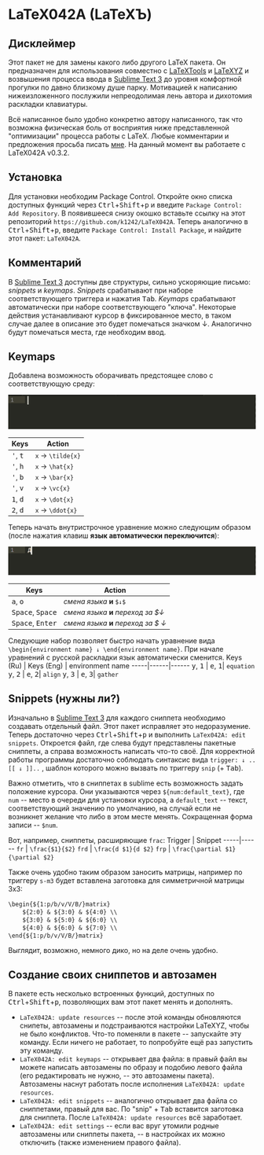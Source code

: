 # LaTeX042A (LaTeXЪ)

## Дисклеймер
Этот пакет не для замены какого либо другого LaTeX пакета. Он предназначен для использования совместно с [LaTeXTools](https://github.com/SublimeText/LaTeXTools) и [LaTeXYZ](https://github.com/randy3k/LaTeXYZ) и возвышения процесса ввода в [Sublime Text 3](https://www.sublimetext.com/) до уровня комфортной прогулки по давно близкому душе парку. 
Мотивацией к написанию нижеизложенного послужили непреодолимая лень автора и дихотомия раскладки клавиатуры.

Всё написанное было удобно конкретно автору написанного, так что возможна физическая боль от восприятия ниже представленной "оптимизации" процесса работы с LaTeX. Любые комментарии и предложения просьба писать [мне](https://vk.com/ka1242). На данный момент вы работаете с  LaTeX042A v0.3.2.

## Установка
Для установки необходим Package Control. Откройте окно списка доступных функций через <kbd>Ctrl</kbd>+<kbd>Shift</kbd>+<kbd>p</kbd> и введите ```Package Control: Add Repository```. В появившееся снизу окошко вставьте ссылку на этот репозиторий ```https://github.com/k1242/LaTeX042A```. Теперь аналогично в <kbd>Ctrl</kbd>+<kbd>Shift</kbd>+<kbd>p</kbd>, введите ```Package Control: Install Package```, и найдите этот пакет: ```LaTeX042A```.

## Комментарий

В [Sublime Text 3](https://www.sublimetext.com/) доступны две структуры, сильно ускоряющие письмо: *snippets* и *keymaps*. 
*Snippets* срабатывают при наборе соответствующего триггера и нажатия <kbd>Tab</kbd>.  *Keymaps* срабатывают автоматически при наборе соответствующего "ключа". 
Некоторые действия устанавливают курсор в фиксированное место, в таком случае далее в описание это будет помечаться значком ↓. Аналогично будут помечаться места, где необходим ввод.

## Keymaps 

Добавлена возможность оборачивать предстоящее слово с соответствующую среду:

![](gifs/frp_env.gif)

 Keys | Action
-----|------
<kbd>'</kbd>, <kbd>t</kbd> | ```x``` → ```\tilde{x}```
<kbd>'</kbd>, <kbd>h</kbd> | ```x``` → ```\hat{x}```
<kbd>'</kbd>, <kbd>b</kbd> | ```x``` → ```\bar{x}```
<kbd>'</kbd>, <kbd>v</kbd> | ```x``` → ```\vc{x}```
<kbd>1</kbd>, <kbd>d</kbd> | ```x``` → ```\dot{x}```
<kbd>2</kbd>, <kbd>d</kbd> | ```x``` → ```\ddot{x}```

Теперь начать внутристрочное уравнение можно следующим образом (после нажатия клавиш __язык автоматически переключится__):

![](gifs/ao.gif)

 Keys | Action
-----|------
 <kbd>а</kbd>, <kbd>о</kbd> | *смена языка* **и** ```$↓$```
 <kbd>Space</kbd>, <kbd>Space</kbd> | *смена языка* **и** *переход за $↓*
 <kbd>Space</kbd>, <kbd>Enter</kbd> | *смена языка* **и** *переход за $ ↓*
 
Следующие набор позволяет быстро начать уравнение вида ```\begin{environment name} ↓ \end{environment name}```. При начале уравнений с русской раскладки язык автоматически сменится.
  Keys (Ru) | Keys (Eng) | environment name
-----|------|------
 <kbd>у</kbd>, <kbd>1</kbd> | <kbd>e</kbd>, <kbd>1</kbd>| ```equation```
 <kbd>у</kbd>, <kbd>2</kbd> | <kbd>e</kbd>, <kbd>2</kbd>| ```align```
 <kbd>у</kbd>, <kbd>3</kbd> | <kbd>e</kbd>, <kbd>3</kbd>| ```gather```
 
 
 ## Snippets (нужны ли?)

Изначально в [Sublime Text 3](https://www.sublimetext.com/) для каждого сниппета необходимо создавать отдельный файл. Этот пакет исправляет это недоразумение. 
Теперь достаточно через <kbd>Ctrl</kbd>+<kbd>Shift</kbd>+<kbd>p</kbd> и выполнить ```LaTex042A: edit snippets```. Откроется файл, где слева будут представлены пакетные сниппеты, а справа возможность написать что-то своё.
Для корректной работы программы достаточно соблюдать синтаксис вида ```trigger: ↓ ..[[ ↓ ]]..``` , шаблон которого можно вызвать по триггеру ```snip``` (+ <kbd>Tab</kbd>).

Важно отметить, что в сниппетах в sublime есть возможность задать положение курсора. Они указываются через ```${num:default_text}```, где ```num``` -- место в очереди для установки курсора, а ```default_text``` -- текст, соответствующий значению по умолчанию, на случай если не возникнет желание что либо в этом месте менять. Сокращенная форма записи -- ```$num```. 

Вот, например, сниппеты, расширяющие ```frac```:
Trigger | Snippet 
-----|------
```fr``` | ```\frac{$1}{$2}```
```frd``` | ```\frac{d $1}{d $2}```
```frp``` | ```\frac{\partial $1}{\partial $2}```

Также очень удобно таким образом заносить матрицы, например по триггеру ```s-m3``` будет вставлена заготовка для симметричной матрицы 3x3:
```
\begin{${1:p/b/v/V/B/}matrix}  
    ${2:0} & ${3:0} & ${4:0} \\  
    ${3:0} & ${5:0} & ${6:0} \\  
    ${4:0} & ${6:0} & ${7:0} \\  
\end{${1:p/b/v/V/B/}matrix}
```
Выглядит, возможно, немного дико, но на деле очень удобно.

## Создание своих сниппетов и автозамен

В пакете есть несколько встроенных функций, доступных по <kbd>Ctrl</kbd>+<kbd>Shift</kbd>+<kbd>p</kbd>, позволяющих вам этот пакет менять и дополнять.
* ```LaTeX042A: update resources``` -- после этой команды обновляются снипеты, автозамены и подстраиваются настройки LaTeXYZ, чтобы не было конфликтов. 
Что-то поменяли в пакете -- запускайте эту команду. Если ничего не работает, то попробуйте ещё раз запустить эту команду.
* ```LaTeX042A: edit keymaps``` -- открывает два файла: в правый файл вы можете написать автозамены по образу и подобию левого файла (его редактировать не нужно, -- это автозамены пакета). Автозамены наснут работать после исполнения ```LaTeX042A: update resources```.
* ```LaTeX042A: edit snippets``` -- аналогично открывает два файла со сниппетами, правый для вас. По "snip" + <kbd>Tab</kbd> вставится заготовка для сниппета. 
После  ```LaTeX042A: update resources``` всё заработает.
* ```LaTeX042A: edit settings``` -- если вас вруг утомили родные автозамены или сниппеты пакета, -- в настройках их можно отключить 
(также изменением правого файла).







